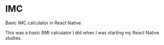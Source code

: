 # IMC
Basic IMC calculator in React Native

This was a basic BMI calculator I did when I was starting my React Native studies.
